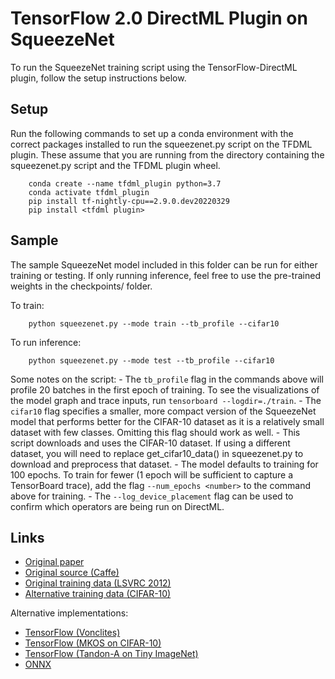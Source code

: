 # TensorFlow 2.0 DirectML Plugin on SqueezeNet

To run the SqueezeNet training script using the TensorFlow-DirectML plugin, follow the setup instructions below.

## Setup

Run the following commands to set up a conda environment with the correct packages installed to run the squeezenet.py script on the TFDML plugin. These assume that you are running from the directory containing the squeezenet.py script and the TFDML plugin wheel.

```
    conda create --name tfdml_plugin python=3.7
    conda activate tfdml_plugin
    pip install tf-nightly-cpu==2.9.0.dev20220329
    pip install <tfdml plugin>
```

## Sample

The sample SqueezeNet model included in this folder can be run for either training or testing. If only running inference, feel free to use the pre-trained weights in the checkpoints/ folder.

To train:

```
    python squeezenet.py --mode train --tb_profile --cifar10
```

To run inference:

```
    python squeezenet.py --mode test --tb_profile --cifar10
```

Some notes on the script:
    - The `tb_profile` flag in the commands above will profile 20 batches in the first epoch of training. To see the visualizations of the model graph and trace inputs, run `tensorboard --logdir=./train`.
    - The `cifar10` flag specifies a smaller, more compact version of the SqueezeNet model that performs better for the CIFAR-10 dataset as it is a relatively small dataset with few classes. Omitting this flag should work as well.
    - This script downloads and uses the CIFAR-10 dataset. If using a different dataset, you will need to replace get_cifar10_data() in squeezenet.py to download and preprocess that dataset.
    - The model defaults to training for 100 epochs. To train for fewer (1 epoch will be sufficient to capture a TensorBoard trace), add the flag `--num_epochs <number>` to the command above for training.
    - The `--log_device_placement` flag can be used to confirm which operators are being run on DirectML.

## Links

- [Original paper](https://arxiv.org/abs/1602.07360)
- [Original source (Caffe)](https://github.com/forresti/SqueezeNet)
- [Original training data (LSVRC 2012)](http://www.image-net.org/challenges/LSVRC/2012/)
- [Alternative training data (CIFAR-10)](https://www.cs.toronto.edu/~kriz/cifar.html)

Alternative implementations:
- [TensorFlow (Vonclites)](https://github.com/vonclites/squeezenet)
- [TensorFlow (MKOS on CIFAR-10)](https://github.com/mkos/squeezenet)
- [TensorFlow (Tandon-A on Tiny ImageNet)](https://github.com/Tandon-A/SqueezeNet)
- [ONNX](https://github.com/onnx/models/tree/master/vision/classification/squeezenet/squeezenet)